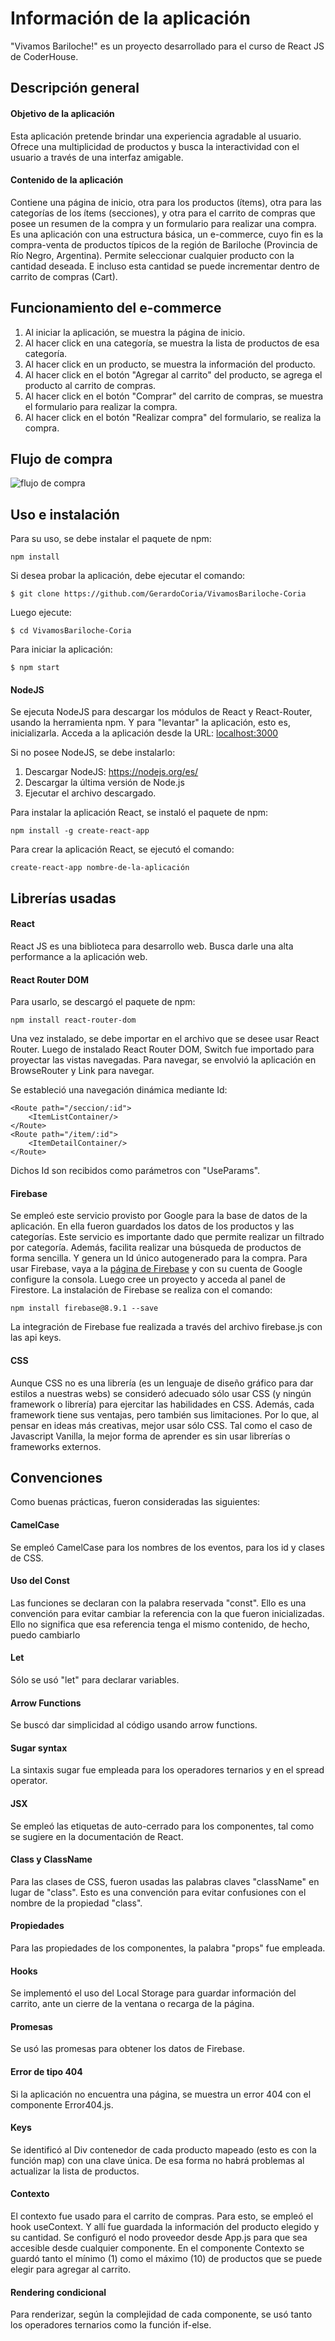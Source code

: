 # Información de la aplicación
"Vivamos Bariloche!" es un proyecto desarrollado para el curso de React JS de CoderHouse.

## Descripción general
#### Objetivo de la aplicación
Esta aplicación pretende brindar una experiencia agradable al usuario. Ofrece una multiplicidad de productos y busca la interactividad con el usuario a través de una interfaz amigable.

#### Contenido de la aplicación
Contiene una página de inicio, otra para los productos (ítems), otra para las categorías de los ítems (secciones), y otra para el carrito de compras que posee un resumen de la compra y un formulario para realizar una compra.
Es una aplicación con una estructura básica, un e-commerce, cuyo fin es la compra-venta de productos típicos de la región de Bariloche (Provincia de Río Negro, Argentina). 
Permite seleccionar cualquier producto con la cantidad deseada. E incluso esta cantidad se puede incrementar dentro de carrito de compras (Cart).

## Funcionamiento del e-commerce
1. Al iniciar la aplicación, se muestra la página de inicio.
2. Al hacer click en una categoría, se muestra la lista de productos de esa categoría.
3. Al hacer click en un producto, se muestra la información del producto.
4. Al hacer click en el botón "Agregar al carrito" del producto, se agrega el producto al carrito de compras.
5. Al hacer click en el botón "Comprar" del carrito de compras, se muestra el formulario para realizar la compra.
6. Al hacer click en el botón "Realizar compra" del formulario, se realiza la compra.

## Flujo de compra
![flujo de compra](https://github.com/GerardoCoria/VivamosBariloche-Coria/blob/main/src/media/Multimedia2.gif?raw=true)

## Uso e instalación
Para su uso, se debe instalar el paquete de npm:
```
npm install
```
Si desea probar la aplicación, debe ejecutar el comando:
```
$ git clone https://github.com/GerardoCoria/VivamosBariloche-Coria
```
Luego ejecute:
```
$ cd VivamosBariloche-Coria
```
Para iniciar la aplicación:
```
$ npm start
```

#### NodeJS
Se ejecuta NodeJS para descargar los módulos de React y React-Router, usando la herramienta npm. 
Y para "levantar" la aplicación, esto es, inicializarla. 
Acceda a la aplicación desde la URL:
[localhost:3000](localhost:3000)

Si no posee NodeJS, se debe instalarlo:
1. Descargar NodeJS: https://nodejs.org/es/
2. Descargar la última versión de Node.js
3. Ejecutar el archivo descargado.

Para instalar la aplicación React, se instaló el paquete de npm:
```
npm install -g create-react-app
```
Para crear la aplicación React, se ejecutó el comando:
```
create-react-app nombre-de-la-aplicación
```
## Librerías usadas
#### React
React JS es una biblioteca para desarrollo web. Busca darle una alta performance a la aplicación web.

#### React Router DOM
Para usarlo, se descargó el paquete de npm:
```
npm install react-router-dom
```
Una vez instalado, se debe importar en el archivo que se desee usar React Router.
Luego de instalado React Router DOM, Switch fue importado para proyectar las vistas navegadas. Para navegar, se envolvió la aplicación en BrowseRouter y Link para navegar.

Se estableció una navegación dinámica mediante Id:
```
<Route path="/seccion/:id">
    <ItemListContainer/>
</Route>
<Route path="/item/:id">
    <ItemDetailContainer/>
</Route>
```
Dichos Id son recibidos como parámetros con "UseParams".

#### Firebase
Se empleó este servicio provisto por Google para la base de datos de la aplicación. En ella fueron guardados los datos de los productos y las categorías.
Este servicio es importante dado que permite realizar un filtrado por categoría. Además, facilita realizar una búsqueda de productos de forma sencilla.
Y genera un Id único autogenerado para la compra. 
Para usar Firebase, vaya a la [página de Firebase](https://firebase.google.com/) y con su cuenta de Google configure la consola. Luego cree un proyecto y acceda al panel de Firestore.
La instalación de Firebase se realiza con el comando:
```
npm install firebase@8.9.1 --save
```

La integración de Firebase fue realizada a través del archivo firebase.js con las api keys.

#### CSS
Aunque CSS no es una librería (es un lenguaje de diseño gráfico para dar estilos a nuestras webs) se consideró adecuado sólo usar CSS (y ningún framework o librería) para ejercitar las habilidades en CSS. 
Además, cada framework tiene sus ventajas, pero también sus limitaciones. Por lo que, al pensar en ideas más creativas, mejor usar sólo CSS. Tal como el caso de Javascript Vanilla, la mejor forma de aprender es sin usar librerías o frameworks externos.

## Convenciones
Como buenas prácticas, fueron consideradas las siguientes:

#### CamelCase
Se empleó CamelCase para los nombres de los eventos, para los id y clases de CSS.

#### Uso del Const
Las funciones se declaran con la palabra reservada "const". Ello es una convención para evitar cambiar la referencia con la que fueron inicializadas. Ello no significa que esa referencia tenga el mismo contenido, de hecho, puedo cambiarlo

#### Let
Sólo se usó "let" para declarar variables.

#### Arrow Functions
Se buscó dar simplicidad al código usando arrow functions.

#### Sugar syntax
La sintaxis sugar fue empleada para los operadores ternarios y en el spread operator.

#### JSX
Se empleó las etiquetas de auto-cerrado para los componentes, tal como se sugiere en la documentación de React.

#### Class y ClassName
Para las clases de CSS, fueron usadas las palabras claves "className" en lugar de "class". Esto es una convención para evitar confusiones con el nombre de la propiedad "class".

#### Propiedades
Para las propiedades de los componentes, la palabra "props" fue empleada.

#### Hooks
Se implementó el uso del Local Storage para guardar información del carrito, ante un cierre de la ventana o recarga de la página.

#### Promesas
Se usó las promesas para obtener los datos de Firebase.

#### Error de tipo 404
Si la aplicación no encuentra una página, se muestra un error 404 con el componente Error404.js.

#### Keys
Se identificó al Div contenedor de cada producto mapeado (esto es con la función map) con una clave única. De esa forma no habrá problemas al actualizar la lista de productos.

#### Contexto
El contexto fue usado para el carrito de compras. Para esto, se empleó el hook useContext. Y allí fue guardada la información del producto elegido y su cantidad.
Se configuró el nodo proveedor desde App.js para que sea accesible desde cualquier componente.
En el componente Contexto se guardó tanto el mínimo (1) como el máximo (10) de productos que se puede elegir para agregar al carrito.

#### Rendering condicional
Para renderizar, según la complejidad de cada componente, se usó tanto los operadores ternarios como la función if-else. 
